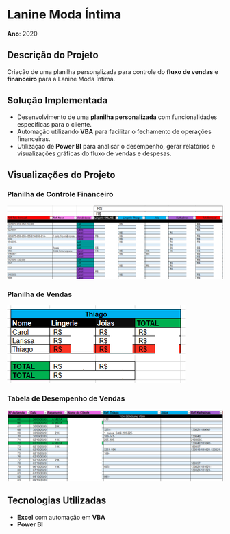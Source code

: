 # Lanine Moda Íntima

**Ano**: 2020

## Descrição do Projeto

Criação de uma planilha personalizada para controle do **fluxo de vendas** e **financeiro** para a Lanine Moda Íntima.

## Solução Implementada

- Desenvolvimento de uma **planilha personalizada** com funcionalidades específicas para o cliente.
- Automação utilizando **VBA** para facilitar o fechamento de operações financeiras.
- Utilização de **Power BI** para analisar o desempenho, gerar relatórios e visualizações gráficas do fluxo de vendas e despesas.

## Visualizações do Projeto

### Planilha de Controle Financeiro

![Imagem 1](./image%20(11).png)

### Planilha de Vendas

![Imagem 2](./image%20(12).png)

### Tabela de Desempenho de Vendas

![Imagem 3](./image%20(9).png)

## Tecnologias Utilizadas
- **Excel** com automação em **VBA**
- **Power BI**
